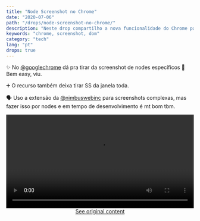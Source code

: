 ```yaml
---
title: "Node Screenshot no Chrome"
date: "2020-07-06"
path: "/drops/node-screenshot-no-chrome/"
description: "Neste drop compartilho a nova funcionalidade do Chrome para Screenshots de Nodes do DOM."
keywords: "chrome, screenshot, dom"
category: "tech"
lang: "pt"
drops: true
---
```


<div class="drop">

✨ No [@googlechrome](https://twitter.com/googlechrome) dá pra tirar da screenshot de nodes específicos 🤯 Bem easy, viu.

➕ O recurso também deixa tirar SS da janela toda.

🗣 Uso a extensão da [@nimbuswebinc](https://twitter.com/nimbuswebinc) para screenshots complexas, mas fazer isso por nodes e em tempo de desenvolvimento é mt bom tbm.

<div class="default_mb">
<video class="post-video" style="min-height: auto; margin-bottom: 0;" src="https://video.twimg.com/ext_tw_video/1280170909073055746/pu/vid/1128x720/xL9dQKe6C2iHb0JA.mp4?tag=10" width="100%" controls autoplay loop playsinline></video>
</div>

<center class="center-original-content">
<a href="https://twitter.com/i/status/1277956549110104064" target="_blank" rel="noopener noreferrer">See original content</a>
</center>

</div>
